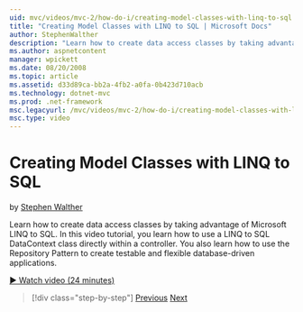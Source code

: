 ```yaml
---
uid: mvc/videos/mvc-2/how-do-i/creating-model-classes-with-linq-to-sql
title: "Creating Model Classes with LINQ to SQL | Microsoft Docs"
author: StephenWalther
description: "Learn how to create data access classes by taking advantage of Microsoft LINQ to SQL. In this video tutorial, you learn how to use a LINQ to SQL DataContext..."
ms.author: aspnetcontent
manager: wpickett
ms.date: 08/20/2008
ms.topic: article
ms.assetid: d33d89ca-bb2a-4fb2-a0fa-0b423d710acb
ms.technology: dotnet-mvc
ms.prod: .net-framework
msc.legacyurl: /mvc/videos/mvc-2/how-do-i/creating-model-classes-with-linq-to-sql
msc.type: video
---
```

Creating Model Classes with LINQ to SQL
====================
by [Stephen Walther](https://github.com/StephenWalther)

Learn how to create data access classes by taking advantage of Microsoft LINQ to SQL. In this video tutorial, you learn how to use a LINQ to SQL DataContext class directly within a controller. You also learn how to use the Repository Pattern to create testable and flexible database-driven applications.

[&#9654; Watch video (24 minutes)](https://channel9.msdn.com/Blogs/ASP-NET-Site-Videos/creating-model-classes-with-linq-to-sql)

> [!div class="step-by-step"]
> [Previous](creating-custom-html-helpers.md)
> [Next](displaying-a-table-of-database-data.md)
